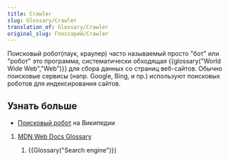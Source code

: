 ```yaml
---
title: Crawler
slug: Glossary/Crawler
translation_of: Glossary/Crawler
original_slug: Глоссарий/Crawler
---
```


Поисковый робот(паук, краулер) часто называемый просто "бот" или "робот" это программа, систематически обходящая {{glossary("World Wide Web","Web")}} для сбора данных со страниц веб-сайтов. Обычно поисковые сервисы (напр. Google, Bing, и пр.) используют поисковых роботов для индексирования сайтов.

## Узнать больше

- [Поисковый робот](https://ru.wikipedia.org/wiki/%D0%9F%D0%BE%D0%B8%D1%81%D0%BA%D0%BE%D0%B2%D1%8B%D0%B9_%D1%80%D0%BE%D0%B1%D0%BE%D1%82) на Википедии

1. [MDN Web Docs Glossary](/ru/docs/Glossary)

    1. {{Glossary("Search engine")}}
